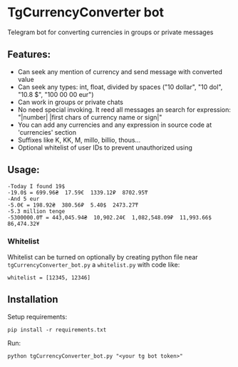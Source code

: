 # TgCurrencyConverter bot
Telegram bot for converting currencies in groups or private messages

## Features:
- Can seek any mention of currency and send message with converted value
- Can seek any types: int, float, divided by spaces ("10 dollar", "10 dol", "10.8 $", "100 00 00 eur") 
- Can work in groups or private chats
- No need special invoking. It reed all messages an search for expression: "|number| |first chars of currency name or sign|"
- You can add any currencies and any expression in source code at 'currencies' section
- Suffixes like K, KK, M, millo, billio, thous...
- Optional whitelist of user IDs to prevent unauthorized using

## Usage:

    -Today I found 19$
    -19.0$ = 699.96₴  17.59€  1339.12₽  8702.95₸
    -And 5 eur
    -5.0€ = 198.92₴  380.56₽  5.40$  2473.27₸
    -5.3 million tenge
    -5300000.0₸ = 443,045.94₴  10,902.24€  1,082,548.09₽  11,993.66$  86,474.32¥

### Whitelist
Whitelist can be turned on optionally by creating python file near `tgCurrencyConverter_bot.py` a `whitelist.py` with code like:
```
whitelist = [12345, 12346]
```

## Installation
Setup requirements:
```
pip install -r requirements.txt
```
Run:
```
python tgCurrencyConverter_bot.py "<your tg bot token>"
```